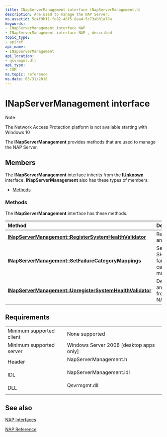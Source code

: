 ```yaml
---
title: INapServerManagement interface (NapServerManagement.h)
description: Are used to manage the NAP Server.
ms.assetid: 5c4f9bf1-fe82-48f5-8aa4-5c73ab01a78a
keywords:
- INapServerManagement interface NAP
- INapServerManagement interface NAP , described
topic_type:
- apiref
api_name:
- INapServerManagement
api_location:
- qsvrmgmt.dll
api_type:
- COM
ms.topic: reference
ms.date: 05/31/2018
---
```


# INapServerManagement interface

> [!Note]  
> The Network Access Protection platform is not available starting with Windows 10

 

The **INapServerManagement** provides methods that are used to manage the NAP Server.

## Members

The **INapServerManagement** interface inherits from the [**IUnknown**](/windows/desktop/api/unknwn/nn-unknwn-iunknown) interface. **INapServerManagement** also has these types of members:

-   [Methods](#methods)

### Methods

The **INapServerManagement** interface has these methods.



| Method                                                                                                                       | Description                                          |
|:-----------------------------------------------------------------------------------------------------------------------------|:-----------------------------------------------------|
| [**INapServerManagement::RegisterSystemHealthValidator**](inapservermanagement-registersystemhealthvalidator-method.md)     | Registers an SHV.<br/>                         |
| [**INapServerManagement::SetFailureCategoryMappings**](inapservermanagement-setfailurecategorymappings-method.md)           | Sets the SHV's failure category mappings.<br/> |
| [**INapServerManagement::UnregisterSystemHealthValidator**](inapservermanagement-unregistersystemhealthvalidator-method.md) | Deregisters an SHV from the NAP server.<br/>   |



 

## Requirements



|                                     |                                                                                                    |
|-------------------------------------|----------------------------------------------------------------------------------------------------|
| Minimum supported client<br/> | None supported<br/>                                                                          |
| Minimum supported server<br/> | Windows Server 2008 \[desktop apps only\]<br/>                                               |
| Header<br/>                   | <dl> <dt>NapServerManagement.h</dt> </dl>   |
| IDL<br/>                      | <dl> <dt>NapServerManagement.idl</dt> </dl> |
| DLL<br/>                      | <dl> <dt>Qsvrmgmt.dll</dt> </dl>            |



## See also

<dl> <dt>

[NAP Interfaces](nap-interfaces.md)
</dt> <dt>

[NAP Reference](nap-reference.md)
</dt> </dl>

 

